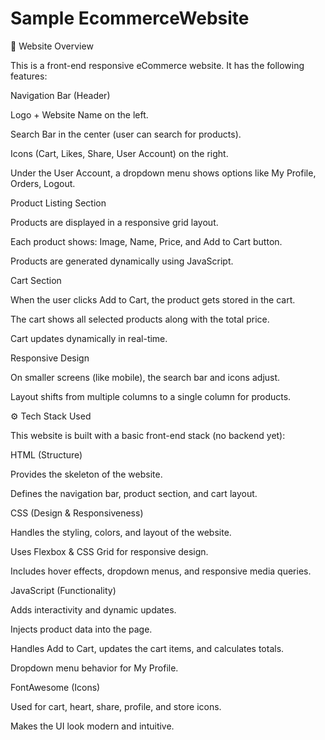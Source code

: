 # Sample EcommerceWebsite

🔎 Website Overview

This is a front-end responsive eCommerce website. It has the following features:

Navigation Bar (Header)

Logo + Website Name on the left.

Search Bar in the center (user can search for products).

Icons (Cart, Likes, Share, User Account) on the right.

Under the User Account, a dropdown menu shows options like My Profile, Orders, Logout.

Product Listing Section

Products are displayed in a responsive grid layout.

Each product shows: Image, Name, Price, and Add to Cart button.

Products are generated dynamically using JavaScript.

Cart Section

When the user clicks Add to Cart, the product gets stored in the cart.

The cart shows all selected products along with the total price.

Cart updates dynamically in real-time.

Responsive Design

On smaller screens (like mobile), the search bar and icons adjust.

Layout shifts from multiple columns to a single column for products.

⚙️ Tech Stack Used

This website is built with a basic front-end stack (no backend yet):

HTML (Structure)

Provides the skeleton of the website.

Defines the navigation bar, product section, and cart layout.

CSS (Design & Responsiveness)

Handles the styling, colors, and layout of the website.

Uses Flexbox & CSS Grid for responsive design.

Includes hover effects, dropdown menus, and responsive media queries.

JavaScript (Functionality)

Adds interactivity and dynamic updates.

Injects product data into the page.

Handles Add to Cart, updates the cart items, and calculates totals.

Dropdown menu behavior for My Profile.

FontAwesome (Icons)

Used for cart, heart, share, profile, and store icons.

Makes the UI look modern and intuitive.
